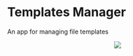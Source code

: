 # Templates Manager

An app for managing file templates

<p align="center">
  <img src="https://github.com/omerbenda/templates-manager/assets/34948058/5d4daefc-2b00-469e-a1b0-57d7cb30a145">
</p>

